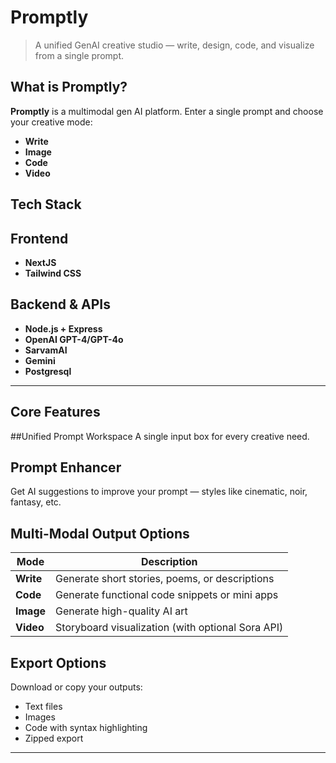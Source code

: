 # **Promptly**

> A unified GenAI creative studio — write, design, code, and visualize from a single prompt.



## **What is Promptly?**

**Promptly** is a multimodal gen AI platform. Enter a single prompt and choose your creative mode:

-  **Write**
-  **Image**
-  **Code**
-  **Video**


## **Tech Stack**

## Frontend
- **NextJS** 
- **Tailwind CSS**


## Backend & APIs
- **Node.js + Express**
- **OpenAI GPT-4/GPT-4o**
- **SarvamAI**
- **Gemini**
- **Postgresql** 

---

## **Core Features**

##Unified Prompt Workspace
A single input box for every creative need.  

## Prompt Enhancer
Get AI suggestions to improve your prompt — styles like cinematic, noir, fantasy, etc.

##  Multi-Modal Output Options
| Mode | Description |
|------|-------------|
|  **Write** | Generate short stories, poems, or descriptions |
|  **Code** | Generate functional code snippets or mini apps |
|  **Image** | Generate high-quality AI art |
|  **Video** | Storyboard visualization (with optional Sora API) |

## Export Options
Download or copy your outputs:
- Text files
- Images
- Code with syntax highlighting
- Zipped export

---
